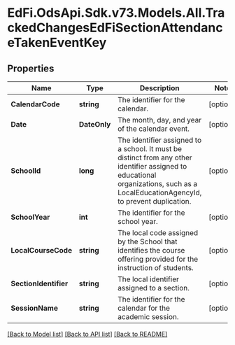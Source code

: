 # EdFi.OdsApi.Sdk.v73.Models.All.TrackedChangesEdFiSectionAttendanceTakenEventKey

## Properties

Name | Type | Description | Notes
------------ | ------------- | ------------- | -------------
**CalendarCode** | **string** | The identifier for the calendar. | [optional] 
**Date** | **DateOnly** | The month, day, and year of the calendar event. | [optional] 
**SchoolId** | **long** | The identifier assigned to a school. It must be distinct from any other identifier assigned to educational organizations, such as a LocalEducationAgencyId, to prevent duplication. | [optional] 
**SchoolYear** | **int** | The identifier for the school year. | [optional] 
**LocalCourseCode** | **string** | The local code assigned by the School that identifies the course offering provided for the instruction of students. | [optional] 
**SectionIdentifier** | **string** | The local identifier assigned to a section. | [optional] 
**SessionName** | **string** | The identifier for the calendar for the academic session. | [optional] 

[[Back to Model list]](../../README.md#documentation-for-models) [[Back to API list]](../../README.md#documentation-for-api-endpoints) [[Back to README]](../../README.md)

